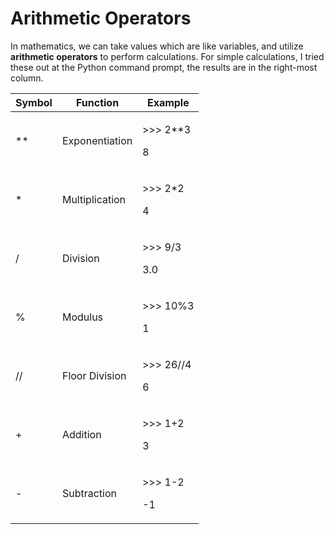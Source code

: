 # Arithmetic Operators

In mathematics, we can take values which are like variables, and utilize **arithmetic operators** to perform calculations. For simple calculations, I tried these out at the Python command prompt, the results are in the right-most column.

| Symbol | Function       | Example                  |
| ------ | -------------- | ------------------------ |
| \*\*   | Exponentiation | <p>>>> 2**3</p><p>8</p>  |
| \*     | Multiplication | <p>>>> 2*2</p><p>4</p>   |
| /      | Division       | <p>>>> 9/3</p><p>3.0</p> |
| %      | Modulus        | <p>>>> 10%3</p><p>1</p>  |
| //     | Floor Division | <p>>>> 26//4</p><p>6</p> |
| +      | Addition       | <p>>>> 1+2</p><p>3</p>   |
| -      | Subtraction    | <p>>>> 1-2</p><p>-1</p>  |
